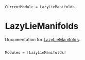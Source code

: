 ```@meta
CurrentModule = LazyLieManifolds
```

# LazyLieManifolds

Documentation for [LazyLieManifolds](https://github.com/Affie/LazyLieManifolds.jl).

```@index
```

```@autodocs
Modules = [LazyLieManifolds]
```
